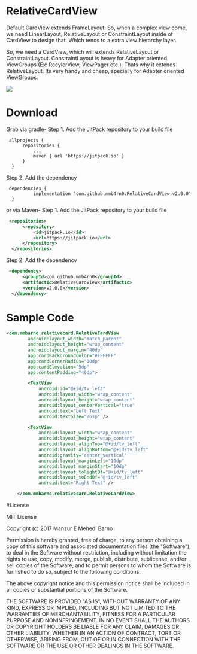 # RelativeCardView
Default CardView extends FrameLayout. So, when a complex view come, we need LinearLayout, RelativeLayout or ConstraintLayout inside of CardView to design that. Which tends to a extra view hierarchy layer.

So, we need a CardView, which will extends RelativeLayout or ConstraintLayout. ConstraintLayout is heavy for Adapter oriented ViewGroups (Ex: RecylerView, ViewPager etc.). Thats why it extends RelativeLayout. Its very handy and cheap, specially for Adapter oriented ViewGroups.

[![](https://jitpack.io/v/mmb4rn0/RelativeCardView.svg)](https://jitpack.io/#mmb4rn0/RelativeCardView)

# Download
Grab via gradle-
  Step 1. Add the JitPack repository to your build file
  ```grovy
   allprojects {
		repositories {
			...
			maven { url 'https://jitpack.io' }
		}
	}
  ```  
  Step 2. Add the dependency 
  ```grovy	
   dependencies {
	        implementation 'com.github.mmb4rn0:RelativeCardView:v2.0.0'
	}
  ```
or via Maven-
  Step 1. Add the JitPack repository to your build file
  ```xml
   <repositories>
		<repository>
		    <id>jitpack.io</id>
		    <url>https://jitpack.io</url>
		</repository>
	</repositories>
  ```
  Step 2. Add the dependency
  ```xml
   <dependency>
	    <groupId>com.github.mmb4rn0</groupId>
	    <artifactId>RelativeCardView</artifactId>
	    <version>v2.0.0</version>
	</dependency>
  ```

# Sample Code
```xml
<com.mmbarno.relativecard.RelativeCardView
        android:layout_width="match_parent"
        android:layout_height="wrap_content"
        android:layout_margin="40dp"
        app:cardBackgroundColor="#FFFFFF"
        app:cardCornerRadius="10dp"
        app:cardElevation="5dp"
        app:contentPadding="40dp">

        <TextView
            android:id="@+id/tv_left"
            android:layout_width="wrap_content"
            android:layout_height="wrap_content"
            android:layout_centerVertical="true"
            android:text="Left Text"
            android:textSize="26sp" />

        <TextView
            android:layout_width="wrap_content"
            android:layout_height="wrap_content"
            android:layout_alignTop="@+id/tv_left"
            android:layout_alignBottom="@+id/tv_left"
            android:gravity="center_vertical"
            android:layout_marginLeft="10dp"
            android:layout_marginStart="10dp"
            android:layout_toRightOf="@+id/tv_left"
            android:layout_toEndOf="@+id/tv_left"
            android:text="Right Text" />

    </com.mmbarno.relativecard.RelativeCardView>
   ```
   
   #License
   
   MIT License

Copyright (c) 2017 Manzur E Mehedi Barno

Permission is hereby granted, free of charge, to any person obtaining a copy
of this software and associated documentation files (the "Software"), to deal
in the Software without restriction, including without limitation the rights
to use, copy, modify, merge, publish, distribute, sublicense, and/or sell
copies of the Software, and to permit persons to whom the Software is
furnished to do so, subject to the following conditions:

The above copyright notice and this permission notice shall be included in all
copies or substantial portions of the Software.

THE SOFTWARE IS PROVIDED "AS IS", WITHOUT WARRANTY OF ANY KIND, EXPRESS OR
IMPLIED, INCLUDING BUT NOT LIMITED TO THE WARRANTIES OF MERCHANTABILITY,
FITNESS FOR A PARTICULAR PURPOSE AND NONINFRINGEMENT. IN NO EVENT SHALL THE
AUTHORS OR COPYRIGHT HOLDERS BE LIABLE FOR ANY CLAIM, DAMAGES OR OTHER
LIABILITY, WHETHER IN AN ACTION OF CONTRACT, TORT OR OTHERWISE, ARISING FROM,
OUT OF OR IN CONNECTION WITH THE SOFTWARE OR THE USE OR OTHER DEALINGS IN THE
SOFTWARE.
